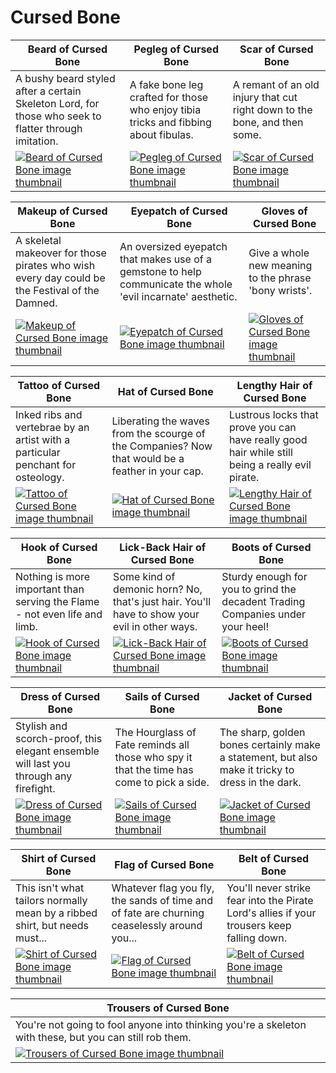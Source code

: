 # Cursed Bone

| Beard of Cursed Bone | Pegleg of Cursed Bone | Scar of Cursed Bone |
| -------------------- | --------------------- | ------------------- |
| A bushy beard styled after a certain Skeleton Lord, for those who seek to flatter through imitation. | A fake bone leg crafted for those who enjoy tibia tricks and fibbing about fibulas. | A remant of an old injury that cut right down to the bone, and then some. |
| [![Beard of Cursed Bone image thumbnail](https://seaofthieves.wiki.gg/images/8/84/Beard_of_Cursed_Bone.png)](https://seaofthieves.wiki.gg/wiki/Beard_of_Cursed_Bone) | [![Pegleg of Cursed Bone image thumbnail](https://seaofthieves.wiki.gg/images/5/50/Pegleg_of_Cursed_Bone.png)](https://seaofthieves.wiki.gg/wiki/Pegleg_of_Cursed_Bone) | [![Scar of Cursed Bone image thumbnail](https://seaofthieves.wiki.gg/images/5/52/Scar_of_Cursed_Bone.png)](https://seaofthieves.wiki.gg/wiki/Scar_of_Cursed_Bone) |

| Makeup of Cursed Bone | Eyepatch of Cursed Bone | Gloves of Cursed Bone |
| --------------------- | ----------------------- | --------------------- |
| A skeletal makeover for those pirates who wish every day could be the Festival of the Damned. | An oversized eyepatch that makes use of a gemstone to help communicate the whole 'evil incarnate' aesthetic. | Give a whole new meaning to the phrase 'bony wrists'. |
| [![Makeup of Cursed Bone image thumbnail](https://seaofthieves.wiki.gg/images/b/bf/Makeup_of_Cursed_Bone.png)](https://seaofthieves.wiki.gg/wiki/Makeup_of_Cursed_Bone) | [![Eyepatch of Cursed Bone image thumbnail](https://seaofthieves.wiki.gg/images/7/71/Eyepatch_of_Cursed_Bone.png)](https://seaofthieves.wiki.gg/wiki/Eyepatch_of_Cursed_Bone) | [![Gloves of Cursed Bone image thumbnail](https://seaofthieves.wiki.gg/images/7/7c/Gloves_of_Cursed_Bone.png)](https://seaofthieves.wiki.gg/wiki/Gloves_of_Cursed_Bone) |

| Tattoo of Cursed Bone | Hat of Cursed Bone | Lengthy Hair of Cursed Bone |
| --------------------- | ------------------ | --------------------------- |
| Inked ribs and vertebrae by an artist with a particular penchant for osteology. | Liberating the waves from the scourge of the Companies? Now that would be a feather in your cap. | Lustrous locks that prove you can have really good hair while still being a really evil pirate. |
| [![Tattoo of Cursed Bone image thumbnail](https://seaofthieves.wiki.gg/images/5/58/Tattoo_of_Cursed_Bone.png)](https://seaofthieves.wiki.gg/wiki/Tattoo_of_Cursed_Bone) | [![Hat of Cursed Bone image thumbnail](https://seaofthieves.wiki.gg/images/e/e3/Hat_of_Cursed_Bone.png)](https://seaofthieves.wiki.gg/wiki/Hat_of_Cursed_Bone) | [![Lengthy Hair of Cursed Bone image thumbnail](https://seaofthieves.wiki.gg/images/a/a9/Lengthy_Hair_of_Cursed_Bone.png)](https://seaofthieves.wiki.gg/wiki/Lengthy_Hair_of_Cursed_Bone) |

| Hook of Cursed Bone | Lick-Back Hair of Cursed Bone | Boots of Cursed Bone |
| ------------------- | ----------------------------- | -------------------- |
| Nothing is more important than serving the Flame - not even life and limb. | Some kind of demonic horn? No, that's just hair. You'll have to show your evil in other ways. | Sturdy enough for you to grind the decadent Trading Companies under your heel! |
| [![Hook of Cursed Bone image thumbnail](https://seaofthieves.wiki.gg/images/8/88/Hook_of_Cursed_Bone.png)](https://seaofthieves.wiki.gg/wiki/Hook_of_Cursed_Bone) | [![Lick-Back Hair of Cursed Bone image thumbnail](https://seaofthieves.wiki.gg/images/0/02/Lick-Back_Hair_of_Cursed_Bone.png)](https://seaofthieves.wiki.gg/wiki/Lick-Back_Hair_of_Cursed_Bone) | [![Boots of Cursed Bone image thumbnail](https://seaofthieves.wiki.gg/images/4/40/Boots_of_Cursed_Bone.png)](https://seaofthieves.wiki.gg/wiki/Boots_of_Cursed_Bone) |

| Dress of Cursed Bone | Sails of Cursed Bone | Jacket of Cursed Bone |
| -------------------- | -------------------- | --------------------- |
| Stylish and scorch-proof, this elegant ensemble will last you through any firefight. | The Hourglass of Fate reminds all those who spy it that the time has come to pick a side. | The sharp, golden bones certainly make a statement, but also make it tricky to dress in the dark. |
| [![Dress of Cursed Bone image thumbnail](https://seaofthieves.wiki.gg/images/3/3b/Dress_of_Cursed_Bone.png)](https://seaofthieves.wiki.gg/wiki/Dress_of_Cursed_Bone) | [![Sails of Cursed Bone image thumbnail](https://seaofthieves.wiki.gg/images/0/0a/Sails_of_Cursed_Bone.png)](https://seaofthieves.wiki.gg/wiki/Sails_of_Cursed_Bone) | [![Jacket of Cursed Bone image thumbnail](https://seaofthieves.wiki.gg/images/d/d8/Jacket_of_Cursed_Bone.png)](https://seaofthieves.wiki.gg/wiki/Jacket_of_Cursed_Bone) |

| Shirt of Cursed Bone | Flag of Cursed Bone | Belt of Cursed Bone |
| -------------------- | ------------------- | ------------------- |
| This isn't what tailors normally mean by a ribbed shirt, but needs must... | Whatever flag you fly, the sands of time and of fate are churning ceaselessly around you... | You'll never strike fear into the Pirate Lord's allies if your trousers keep falling down. |
| [![Shirt of Cursed Bone image thumbnail](https://seaofthieves.wiki.gg/images/2/2c/Shirt_of_Cursed_Bone.png)](https://seaofthieves.wiki.gg/wiki/Shirt_of_Cursed_Bone) | [![Flag of Cursed Bone image thumbnail](https://seaofthieves.wiki.gg/images/2/2b/Flag_of_Cursed_Bone.png)](https://seaofthieves.wiki.gg/wiki/Flag_of_Cursed_Bone) | [![Belt of Cursed Bone image thumbnail](https://seaofthieves.wiki.gg/images/e/e3/Belt_of_Cursed_Bone.png)](https://seaofthieves.wiki.gg/wiki/Belt_of_Cursed_Bone) |

| Trousers of Cursed Bone |
| ----------------------- |
| You're not going to fool anyone into thinking you're a skeleton with these, but you can still rob them. |
| [![Trousers of Cursed Bone image thumbnail](https://seaofthieves.wiki.gg/images/2/25/Trousers_of_Cursed_Bone.png)](https://seaofthieves.wiki.gg/wiki/Trousers_of_Cursed_Bone) |
